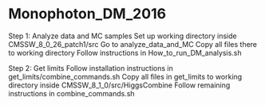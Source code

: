 # Monophoton_DM_2016

Step 1: Analyze data and MC samples
Set up working directory inside CMSSW_8_0_26_patch1/src
Go to analyze_data_and_MC
Copy all files there to working directory
Follow instructions in How_to_run_DM_analysis.sh

Step 2: Get limits
Follow installation instructions in get_limits/combine_commands.sh
Copy all files in get_limits to working directory inside CMSSW_8_1_0/src/HiggsCombine
Follow remaining instructions in combine_commands.sh
